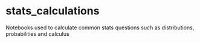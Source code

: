 # stats_calculations

Notebooks used to calculate common stats questions such as distributions, probabilities and calculus